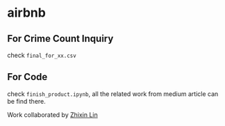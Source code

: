 # airbnb

## For Crime Count Inquiry
check `final_for_xx.csv`

## For Code
check `finish_product.ipynb`, all the related work from medium article can be find there.


Work collaborated by [Zhixin Lin](https://github.com/zhixinl2)
